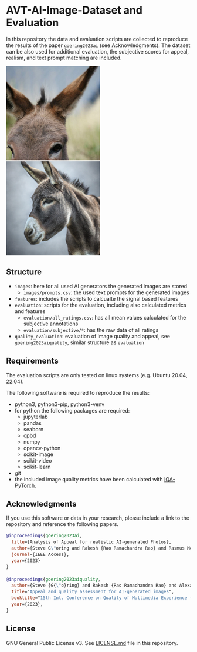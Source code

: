 # AVT-AI-Image-Dataset and Evaluation

In this repository the data and evaluation scripts are collected to reproduce the results of the paper `goering2023ai` (see Acknowledgments).
The dataset can be also used for additional evaluation, the subjective scores for appeal, realism, and text prompt matching are included.


![](own_p23.png)
![](dalle_p23.png)

## Structure

* `images`: here for all used AI generators the generated images are stored
  * `images/prompts.csv`: the used text prompts for the generated images
* `features`: includes the scripts to calcualte the signal based features 
* `evaluation`: scripts for the evaluation, including also calculated metrics and features
    * `evaluation/all_ratings.csv`: has all mean values calculated for the subjective annotations
    * `evaluation/subjective/*`: has the raw data of all ratings
* `quality_evaluation`: evaluation of image quality and appeal, see `goering2023aiquality`, similar structure as `evaluation`

## Requirements
The evaluation scripts are only tested on linux systems (e.g. Ubuntu 20.04, 22.04).

The following software is required to reproduce the results:

* python3, python3-pip, python3-venv
* for python the following packages are required: 
    * jupyterlab
    * pandas
    * seaborn
    * cpbd
    * numpy
    * opencv-python
    * scikit-image
    * scikit-video
    * scikit-learn
* git
* the included image quality metrics have been calculated with [IQA-PyTorch](https://github.com/chaofengc/IQA-PyTorch).

## Acknowledgments

If you use this software or data in your research, please include a link to the repository and reference the following papers.

```bibtex
@inproceedings{goering2023ai,
  title={Analysis of Appeal for realistic AI-generated Photos},
  author={Steve G\"oring and Rakesh {Rao Ramachandra Rao} and Rasmus Merten and Alexander Raake},
  journal={IEEE Access},
  year={2023}
}

@inproceedings{goering2023aiquality,
  author={Steve {G{\"o}ring} and Rakesh {Rao Ramachandra Rao} and Alexander Raake},
  title="Appeal and quality assessment for AI-generated images",
  booktitle="15th Int. Conference on Quality of Multimedia Experience (QoMEX)",
  year={2023},
}
```

## License
GNU General Public License v3. See [LICENSE.md](./LICENSE.md) file in this repository.
